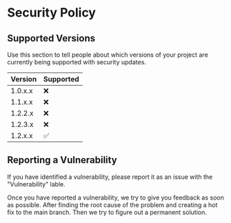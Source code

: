 # Security Policy

## Supported Versions

Use this section to tell people about which versions of your project are
currently being supported with security updates.

| Version | Supported          |
| ------- | ------------------ |
| 1.0.x.x | :x:                |
| 1.1.x.x | :x:                |
| 1.2.2.x | :x:                |
| 1.2.3.x | :x:                |
| 1.2.x.x | :white_check_mark: |



## Reporting a Vulnerability

If you have identified a vulnerability, please report it as an issue with the "Vulnerability" lable.

Once you have reported a vulnerability, we try to give you feedback as soon as possible. After finding the root cause of the problem and creating a hot fix to the main branch. Then we try to figure out a permanent solution.


